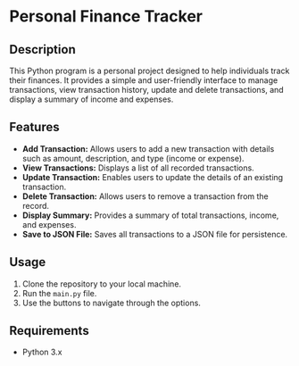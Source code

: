 # Personal Finance Tracker

## Description

This Python program is a personal project designed to help individuals track their finances. It provides a simple and user-friendly interface to manage transactions, view transaction history, update and delete transactions, and display a summary of income and expenses.

## Features

- **Add Transaction:** Allows users to add a new transaction with details such as amount, description, and type (income or expense).
- **View Transactions:** Displays a list of all recorded transactions.
- **Update Transaction:** Enables users to update the details of an existing transaction.
- **Delete Transaction:** Allows users to remove a transaction from the record.
- **Display Summary:** Provides a summary of total transactions, income, and expenses.
- **Save to JSON File:** Saves all transactions to a JSON file for persistence.

## Usage

1. Clone the repository to your local machine.
2. Run the `main.py` file.
3. Use the buttons to navigate through the options.
   

## Requirements

- Python 3.x


